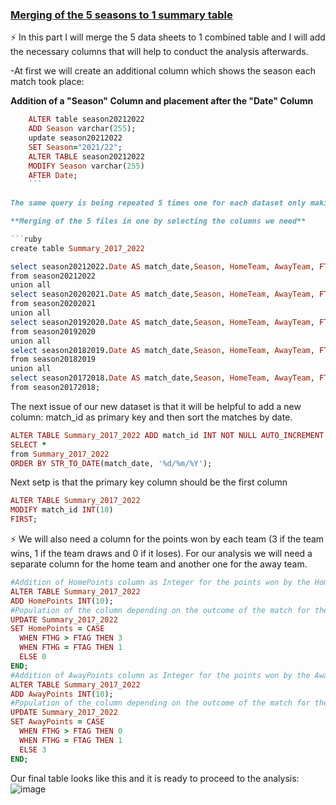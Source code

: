 ### <ins>Merging of the 5 seasons to 1 summary table</ins>

:zap: In this part I will merge the 5 data sheets to 1 combined table and I will add the necessary columns that will help to conduct the analysis afterwards.

-At first we will create an additional column which shows the season each match took place:

**Addition of a "Season" Column and placement after the "Date" Column**
```ruby
    ALTER table season20212022
    ADD Season varchar(255);
    update season20212022
    SET Season="2021/22";
    ALTER TABLE season20212022
    MODIFY Season varchar(255)
    AFTER Date;
    ```
    
The same query is being repeated 5 times one for each dataset only making the necessary changes in the table name and the desired season name.

**Merging of the 5 files in one by selecting the columns we need**

```ruby
create table Summary_2017_2022

select season20212022.Date AS match_date,Season, HomeTeam, AwayTeam, FTHG, FTAG, FTR, HTHG, HTAG, HTR, Referee, HS, season20212022.AS, HST, AST, HF, AF, HC, AC, HY, AY, HR, AR, B365H, B365D, B365A
from season20212022
union all 
select season20202021.Date AS match_date,Season, HomeTeam, AwayTeam, FTHG, FTAG, FTR, HTHG, HTAG, HTR, Referee, HS, season20202021.AS, HST, AST, HF, AF, HC, AC, HY, AY, HR, AR, B365H, B365D, B365A
from season20202021
union all 
select season20192020.Date AS match_date,Season, HomeTeam, AwayTeam, FTHG, FTAG, FTR, HTHG, HTAG, HTR, Referee, HS, season20192020.AS, HST, AST, HF, AF, HC, AC, HY, AY, HR, AR, B365H, B365D, B365A
from season20192020
union all 
select season20182019.Date AS match_date,Season, HomeTeam, AwayTeam, FTHG, FTAG, FTR, HTHG, HTAG, HTR, Referee, HS, season20182019.AS, HST, AST, HF, AF, HC, AC, HY, AY, HR, AR, B365H, B365D, B365A
from season20182019
union all 
select season20172018.Date AS match_date,Season, HomeTeam, AwayTeam, FTHG, FTAG, FTR, HTHG, HTAG, HTR, Referee, HS, season20172018.AS, HST, AST, HF, AF, HC, AC, HY, AY, HR, AR, B365H, B365D, B365A
from season20172018;
```

The next issue of our new dataset is that it will be helpful to add a new column: match_id as primary key and then sort the matches by date.

```ruby
ALTER TABLE Summary_2017_2022 ADD match_id INT NOT NULL AUTO_INCREMENT PRIMARY KEY;
SELECT *
from Summary_2017_2022
ORDER BY STR_TO_DATE(match_date, '%d/%m/%Y');
```

Next setp is that the primary key column should be the first column

```ruby
ALTER TABLE Summary_2017_2022
MODIFY match_id INT(10)
FIRST;
```

:zap: We will also need a column for the points won by each team (3 if the team wins, 1 if the team draws and 0 if it loses).
For our analysis we will need a separate column for the home team and another one for the away team.

```ruby
#Addition of HomePoints column as Integer for the points won by the Home Team 
ALTER TABLE Summary_2017_2022
ADD HomePoints INT(10);
#Population of the column depending on the outcome of the match for the Home Team
UPDATE Summary_2017_2022
SET HomePoints = CASE
  WHEN FTHG > FTAG THEN 3
  WHEN FTHG = FTAG THEN 1
  ELSE 0
END;
#Addition of AwayPoints column as Integer for the points won by the Away Team 
ALTER TABLE Summary_2017_2022
ADD AwayPoints INT(10);
#Population of the column depending on the outcome of the match for the Away Team
UPDATE Summary_2017_2022
SET AwayPoints = CASE
  WHEN FTHG > FTAG THEN 0
  WHEN FTHG = FTAG THEN 1
  ELSE 3
END;
```
Our final table looks like this and it is ready to proceed to the analysis:
![image](https://user-images.githubusercontent.com/69303154/206854923-8cb6a770-0a9c-4437-8105-03ccf902982b.png)
